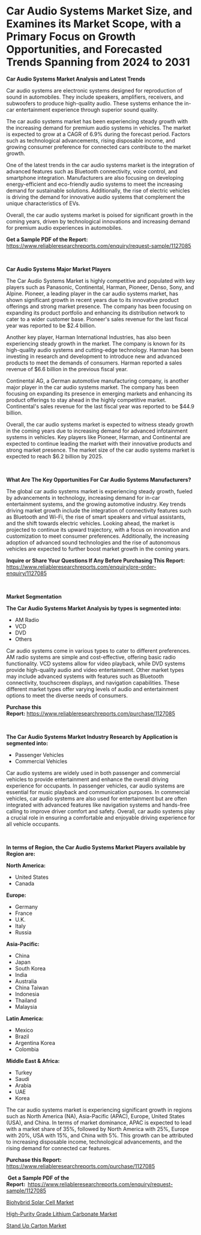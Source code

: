 <p><h1>Car Audio Systems Market Size, and Examines its Market Scope, with a Primary Focus on Growth Opportunities, and Forecasted Trends Spanning from 2024 to 2031</h1></p><p><strong>Car Audio Systems Market Analysis and Latest Trends</strong></p>
<p><p>Car audio systems are electronic systems designed for reproduction of sound in automobiles. They include speakers, amplifiers, receivers, and subwoofers to produce high-quality audio. These systems enhance the in-car entertainment experience through superior sound quality.</p><p>The car audio systems market has been experiencing steady growth with the increasing demand for premium audio systems in vehicles. The market is expected to grow at a CAGR of 6.9% during the forecast period. Factors such as technological advancements, rising disposable income, and growing consumer preference for connected cars contribute to the market growth.</p><p>One of the latest trends in the car audio systems market is the integration of advanced features such as Bluetooth connectivity, voice control, and smartphone integration. Manufacturers are also focusing on developing energy-efficient and eco-friendly audio systems to meet the increasing demand for sustainable solutions. Additionally, the rise of electric vehicles is driving the demand for innovative audio systems that complement the unique characteristics of EVs.</p><p>Overall, the car audio systems market is poised for significant growth in the coming years, driven by technological innovations and increasing demand for premium audio experiences in automobiles.</p></p>
<p><strong>Get a Sample PDF of the Report:&nbsp;</strong> <a href="https://www.reliableresearchreports.com/enquiry/request-sample/1127085">https://www.reliableresearchreports.com/enquiry/request-sample/1127085</a></p>
<p>&nbsp;</p>
<p><strong>Car Audio Systems Major Market Players</strong></p>
<p><p>The Car Audio Systems Market is highly competitive and populated with key players such as Panasonic, Continental, Harman, Pioneer, Denso, Sony, and Alpine. Pioneer, a leading player in the car audio systems market, has shown significant growth in recent years due to its innovative product offerings and strong market presence. The company has been focusing on expanding its product portfolio and enhancing its distribution network to cater to a wider customer base. Pioneer's sales revenue for the last fiscal year was reported to be $2.4 billion.</p><p>Another key player, Harman International Industries, has also been experiencing steady growth in the market. The company is known for its high-quality audio systems and cutting-edge technology. Harman has been investing in research and development to introduce new and advanced products to meet the demands of consumers. Harman reported a sales revenue of $6.6 billion in the previous fiscal year.</p><p>Continental AG, a German automotive manufacturing company, is another major player in the car audio systems market. The company has been focusing on expanding its presence in emerging markets and enhancing its product offerings to stay ahead in the highly competitive market. Continental's sales revenue for the last fiscal year was reported to be $44.9 billion.</p><p>Overall, the car audio systems market is expected to witness steady growth in the coming years due to increasing demand for advanced infotainment systems in vehicles. Key players like Pioneer, Harman, and Continental are expected to continue leading the market with their innovative products and strong market presence. The market size of the car audio systems market is expected to reach $6.2 billion by 2025.</p></p>
<p>&nbsp;</p>
<p><strong>What Are The Key Opportunities For Car Audio Systems Manufacturers?</strong></p>
<p><p>The global car audio systems market is experiencing steady growth, fueled by advancements in technology, increasing demand for in-car entertainment systems, and the growing automotive industry. Key trends driving market growth include the integration of connectivity features such as Bluetooth and Wi-Fi, the rise of smart speakers and virtual assistants, and the shift towards electric vehicles. Looking ahead, the market is projected to continue its upward trajectory, with a focus on innovation and customization to meet consumer preferences. Additionally, the increasing adoption of advanced sound technologies and the rise of autonomous vehicles are expected to further boost market growth in the coming years.</p></p>
<p><strong>Inquire or Share Your Questions If Any Before Purchasing This Report:</strong> <a href="https://www.reliableresearchreports.com/enquiry/pre-order-enquiry/1127085">https://www.reliableresearchreports.com/enquiry/pre-order-enquiry/1127085</a></p>
<p>&nbsp;</p>
<p><strong>Market Segmentation</strong></p>
<p><strong>The Car Audio Systems Market Analysis by types is segmented into:</strong></p>
<p><ul><li>AM Radio</li><li>VCD</li><li>DVD</li><li>Others</li></ul></p>
<p><p>Car audio systems come in various types to cater to different preferences. AM radio systems are simple and cost-effective, offering basic radio functionality. VCD systems allow for video playback, while DVD systems provide high-quality audio and video entertainment. Other market types may include advanced systems with features such as Bluetooth connectivity, touchscreen displays, and navigation capabilities. These different market types offer varying levels of audio and entertainment options to meet the diverse needs of consumers.</p></p>
<p><strong>Purchase this Report:&nbsp;</strong><a href="https://www.reliableresearchreports.com/purchase/1127085">https://www.reliableresearchreports.com/purchase/1127085</a></p>
<p>&nbsp;</p>
<p><strong>The Car Audio Systems Market Industry Research by Application is segmented into:</strong></p>
<p><ul><li>Passenger Vehicles</li><li>Commercial Vehicles</li></ul></p>
<p><p>Car audio systems are widely used in both passenger and commercial vehicles to provide entertainment and enhance the overall driving experience for occupants. In passenger vehicles, car audio systems are essential for music playback and communication purposes. In commercial vehicles, car audio systems are also used for entertainment but are often integrated with advanced features like navigation systems and hands-free calling to improve driver comfort and safety. Overall, car audio systems play a crucial role in ensuring a comfortable and enjoyable driving experience for all vehicle occupants.</p></p>
<p>&nbsp;</p>
<p><strong>In terms of Region, the Car Audio Systems Market Players available by Region are:</strong></p>
<p>
    <p> <strong> North America: </strong>
        <ul>
            <li>United States</li>
            <li>Canada</li>
        </ul>
        </p> 
    <p> <strong> Europe: </strong>
        <ul>
            <li>Germany</li>
            <li>France</li>
            <li>U.K.</li>
            <li>Italy</li>
            <li>Russia</li>
        </ul>
        </p> 
    <p> <strong> Asia-Pacific: </strong>
        <ul>
            <li>China</li>
            <li>Japan</li>
            <li>South Korea</li>
            <li>India</li>
            <li>Australia</li>
            <li>China Taiwan</li>
            <li>Indonesia</li>
            <li>Thailand</li>
            <li>Malaysia</li>
        </ul>
        </p> 
    <p> <strong> Latin America: </strong>
        <ul>
            <li>Mexico</li>
            <li>Brazil</li>
            <li>Argentina Korea</li>
            <li>Colombia</li>
        </ul>
        </p> 
    <p> <strong> Middle East & Africa: </strong>
        <ul>
            <li>Turkey</li>
            <li>Saudi</li>
            <li>Arabia</li>
            <li>UAE</li>
            <li>Korea</li>
        </ul>
    </p>
    </p>
<p><p>The car audio systems market is experiencing significant growth in regions such as North America (NA), Asia-Pacific (APAC), Europe, United States (USA), and China. In terms of market dominance, APAC is expected to lead with a market share of 35%, followed by North America with 25%, Europe with 20%, USA with 15%, and China with 5%. This growth can be attributed to increasing disposable income, technological advancements, and the rising demand for connected car features.</p></p>
<p><strong>Purchase this Report: </strong><a href="https://www.reliableresearchreports.com/purchase/1127085">https://www.reliableresearchreports.com/purchase/1127085</a></p>
<p>&nbsp;<strong>Get a Sample PDF of the Report:&nbsp;&nbsp;</strong><a href="https://www.reliableresearchreports.com/enquiry/request-sample/1127085">https://www.reliableresearchreports.com/enquiry/request-sample/1127085</a></p>
<p><strong></strong></p>
<p><p><a href="https://view.publitas.com/reportprime-1/biohybrid-solar-cell-market-analysis-and-market-size-global-industry-overview-market-segmentation-and-forecast-2023-to-2030/">Biohybrid Solar Cell Market</a></p><p><a href="https://view.publitas.com/reportprime-1/high-purity-grade-lithium-carbonate-market-analysis-and-market-size-global-industry-overview-market-segmentation-and-forecast-2023-to-2030/">High-Purity Grade Lithium Carbonate Market</a></p><p><a href="https://view.publitas.com/reportprime-1/stand-up-carton-market-size-growth-and-forecast-from-2023-2030/">Stand Up Carton Market</a></p></p>
